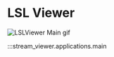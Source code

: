 # LSL Viewer

![LSLViewer Main gif](../../img/stream_viewer-main.gif)

:::stream_viewer.applications.main